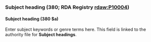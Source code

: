 ### Subject heading (380; RDA Registry [rdaw:P10](http://www.rdaregistry.info/Elements/w/#P10004)[004](http://www.rdaregistry.info/Elements/w/#P10004))

#### Subject heading (380 $a)
Enter subject keywords or genre terms here. This field is linked to the authority file for **Subject headings**.
